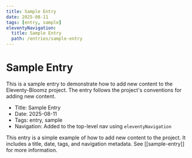 ```yaml
---
title: Sample Entry
date: 2025-08-11
tags: [entry, sample]
eleventyNavigation:
  title: Sample Entry
  path: /entries/sample-entry
---
```


# Sample Entry

This is a sample entry to demonstrate how to add new content to the Eleventy-Bloomz project. The entry follows the project's conventions for adding new content.

- Title: Sample Entry
- Date: 2025-08-11
- Tags: entry, sample
- Navigation: Added to the top-level nav using `eleventyNavigation`

This entry is a simple example of how to add new content to the project. It includes a title, date, tags, and navigation metadata. See [[sample-entry]] for more information.
